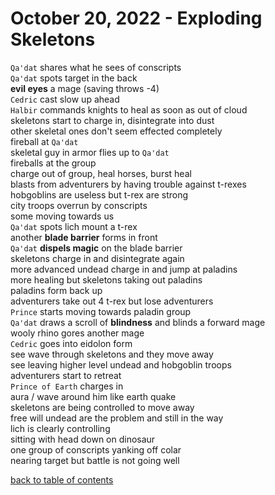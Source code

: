# October 20, 2022 - Exploding Skeletons

`Qa'dat` shares what he sees of conscripts  
`Qa'dat` spots target in the back  
**evil eyes** a mage (saving throws -4)  
`Cedric` cast slow up ahead  
`Halbir` commands knights to heal as soon as out of cloud  
skeletons start to charge in, disintegrate into dust  
other skeletal ones don't seem effected completely  
fireball at `Qa'dat`  
skeletal guy in armor flies up to `Qa'dat`  
fireballs at the group  
charge out of group, heal horses, burst heal  
blasts from adventurers by having trouble against t-rexes  
hobgoblins are useless but t-rex are strong  
city troops overrun by conscripts  
some moving towards us  
`Qa'dat` spots lich mount a t-rex  
another **blade barrier** forms in front  
`Qa'dat` **dispels magic** on the blade barrier  
skeletons charge in and disintegrate again  
more advanced undead charge in and jump at paladins  
more healing but skeletons taking out paladins  
paladins form back up  
adventurers take out 4 t-rex but lose adventurers  
`Prince` starts moving towards paladin group  
`Qa'dat` draws a scroll of **blindness** and blinds a forward mage  
wooly rhino gores another mage  
`Cedric` goes into eidolon form  
see wave through skeletons and they move away  
see leaving higher level undead and hobgoblin troops  
adventurers start to retreat  
`Prince of Earth` charges in  
aura / wave around him like earth quake  
skeletons are being controlled to move away  
free will undead are the problem and still in the way  
lich is clearly controlling  
sitting with head down on dinosaur  
one group of conscripts yanking off colar  
nearing target but battle is not going well  

[back to table of contents](/sessions/TOC.md)
